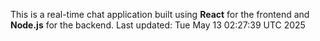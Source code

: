 This is a real-time chat application built using **React** for the frontend and **Node.js** for the backend.
Last updated: Tue May 13 02:27:39 UTC 2025
